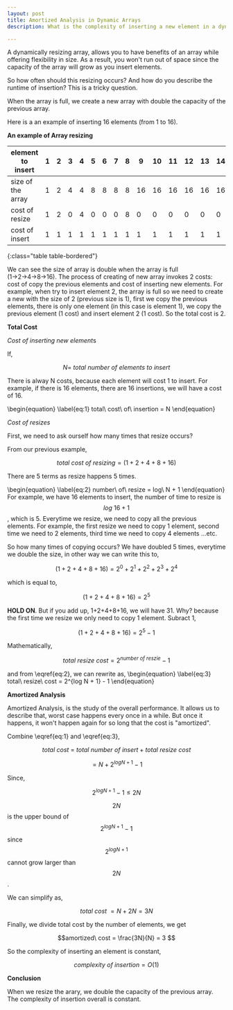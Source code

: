 ```yaml
---
layout: post
title: Amortized Analysis in Dynamic Arrays
description: What is the complexity of inserting a new element in a dynamic array?

---
```

A dynamically resizing array, allows you to have benefits of an array while offering flexibility in size. As a result, you won't run out of space since the capacity of the array will grow as you insert elements. 

So how often should this resizing occurs? And how do you describe the runtime of insertion? This is a tricky question.

When the array is full, we create a new array with double the capacity of the previous array.

Here is a an example of inserting 16 elements (from 1 to 16).

**An example of Array resizing**

| element to insert | 1    | 2    | 3    | 4    | 5    | 6    | 7    | 8    | 9    | 10   | 11   | 12   | 13   | 14   | 15   | 16   |
| ----------------- | ---- | ---- | ---- | ---- | ---- | ---- | ---- | ---- | ---- | ---- | ---- | ---- | ---- | ---- | ---- | ---- |
| size of the array | 1    | 2    | 4    | 4    | 8    | 8    | 8    | 8    | 16   | 16   | 16   | 16   | 16   | 16   | 16   | 16   |
| cost of resize    | 1    | 2    | 0    | 4    | 0    | 0    | 0    | 8    | 0    | 0    | 0    | 0    | 0    | 0    | 0    |16    |
| cost of insert    | 1    | 1    | 1    | 1    | 1    | 1    | 1    | 1    | 1    | 1    | 1    | 1    | 1    | 1    | 1    | 1    |
{:class="table table-bordered"}

We can see the size of array is double when the array is full (1→2→4→8→16). The process of creating of new array invokes 2 costs: cost of copy the previous elements and cost of inserting new elements. For example, when try to insert element 2, the array is full so we need to create a new with the size of 2 (previous size is 1), first we copy the previous elements, there is only one element (in this case is element 1), we copy the previous element (1 cost) and insert element 2 (1 cost). So the total cost is 2.

**Total Cost**

*Cost of inserting new element*s

If,

$$N = \ total\ number\ of\ elements\  to\  insert$$

There is alway N costs, because each element will cost 1 to insert. For example, if there is 16 elements, there are 16 insertions, we will have a cost of 16.

\begin{equation}
\label{eq:1}
total\ cost\ of\ insertion = N
\end{equation}


*Cost of resizes*

First, we need to ask ourself how many times that resize occurs?

From our previous example,

$$total\ cost\ of\ resizing = (1 + 2 + 4 + 8 + 16)$$

There are 5 terms as resize happens 5 times. 

\begin{equation}
\label{eq:2}
number\ of\ resize = log\ N + 1
\end{equation}
For example, we have 16 elements to insert, the number of time to resize is $$log\ 16 + 1$$, which is 5.
Everytime we resize, we need to copy all the previous elements. For example, the first resize we need to copy 1 element, second time we need to 2 elements, third time we need to copy 4 elements ...etc.

So how many times of copying occurs? We have doubled 5 times, everytime we double the size, in other way we can write this to,

$$(1 + 2 + 4 + 8 + 16) = 2^{0} + 2^{1} + 2^{2} + 2^{3} + 2^{4}$$

which is equal to,

$$(1 + 2 + 4 + 8 + 16) = 2^{5}$$

**HOLD ON**. But if you add up, 1+2+4+8+16, we will have 31. Why? because the first time we resize we only need to copy 1 element. Subract 1, 

$$(1 + 2 + 4 + 8 + 16) = 2^{5} -1 $$

Mathematically, 

$$ total\ resize\ cost = 2^{number\ of\ reszie} - 1 $$

and from \eqref{eq:2}, we can rewrite as, 
\begin{equation}
\label{eq:3}
total\ resize\ cost = 2^{log N + 1} - 1
\end{equation}

**Amortized Analysis**

Amortized Analysis, is the study of the overall performance. It allows us to describe that, worst case happens every once in a while. But once it happens, it won't happen again for so long that the cost is "amortized". 

Combine \eqref{eq:1} and \eqref{eq:3},

$$ total\ cost\ =\ total\ number\ of\ insert + total\ resize\ cost $$

$$= N + 2^{log N + 1} -1 $$

Since,

$$ 2^{log N + 1} - 1 \leq 2N $$

$$2N$$  is the upper bound of $$ 2^{log N + 1} - 1$$ since $$2^{log N + 1}$$ cannot grow larger than $$2N$$.

We can simplify as,

$$ total\ cost\ = N + 2N = 3N$$

Finally, we divide total cost by the number of elements, we get

$$amortized\ cost = \frac{3N}{N} = 3 $$

So the complexity of inserting an element is constant,

$$complexity\ of\ insertion = O(1) $$

**Conclusion** 

When we resize the arary, we double the capacity of the previous array. The complexity of insertion overall is constant.
